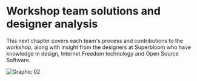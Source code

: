 # Workshop team solutions and designer analysis

This next chapter covers each team's process and contributions to the workshop, along with insight from the designers at Superbloom who have knowledge in design, Internet Freedom technology and Open Source Software.

![Graphic 02](https://github.com/user-attachments/assets/dcbcb8ec-6351-490c-ade9-fe1c5335991b)
